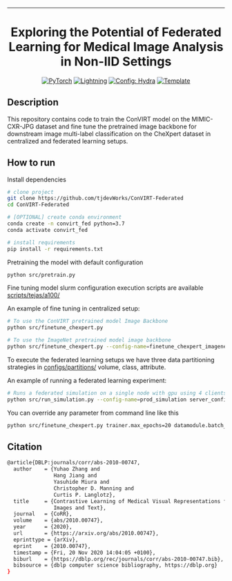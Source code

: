 ______________________________________________________________________

<div align="center">

#  Exploring the Potential of Federated Learning for Medical Image Analysis in Non-IID Settings

<a href="https://pytorch.org/get-started/locally/"><img alt="PyTorch" src="https://img.shields.io/badge/PyTorch-ee4c2c?logo=pytorch&logoColor=white"></a>
<a href="https://pytorchlightning.ai/"><img alt="Lightning" src="https://img.shields.io/badge/-Lightning-792ee5?logo=pytorchlightning&logoColor=white"></a>
<a href="https://hydra.cc/"><img alt="Config: Hydra" src="https://img.shields.io/badge/Config-Hydra-89b8cd"></a>
<a href="https://github.com/ashleve/lightning-hydra-template"><img alt="Template" src="https://img.shields.io/badge/-Lightning--Hydra--Template-017F2F?style=flat&logo=github&labelColor=gray"></a><br>
<!-- [![Paper](http://img.shields.io/badge/paper-arxiv.1001.2234-B31B1B.svg)](https://www.nature.com/articles/nature14539) -->
<!-- [![Conference](http://img.shields.io/badge/AnyConference-year-4b44ce.svg)](https://papers.nips.cc/paper/2020) -->

</div>

## Description

This repository contains code to train the ConVIRT model on the MIMIC-CXR-JPG dataset and fine tune the pretrained image backbone for downstream image multi-label classification on the CheXpert dataset in centralized and federated learning setups.

## How to run

Install dependencies

```bash
# clone project
git clone https://github.com/tjdevWorks/ConVIRT-Federated
cd ConVIRT-Federated

# [OPTIONAL] create conda environment
conda create -n convirt_fed python=3.7
conda activate convirt_fed

# install requirements
pip install -r requirements.txt
```

Pretraining the model with default configuration

```bash
python src/pretrain.py
```

Fine tuning model slurm configuration execution scripts are available [scripts/tejas/a100/](scripts/tejas/a100/)

An example of fine tuning in centralized setup:

```bash
# To use the ConVIRT pretrained model Image Backbone
python src/finetune_chexpert.py

# To use the ImageNet pretrained model image backbone
python src/finetune_chexpert.py --config-name=finetune_chexpert_imagenet
```

To execute the federated learning setups we have three data partitioning strategies in [configs/partitions/](configs/partitions/) volume, class, attribute.

An example of running a federated learning experiment:

```bash
# Runs a federated simulation on a single node with gpu using 4 clients for 100 rounds and paritioning logic for "class.yaml"
python src/run_simulation.py --config-name=prod_simulation server_config.num_rounds=100 pool_size=4 partitions=class partitions.num_clients=4 partitions.exclusive=False partitions.equal_num_samples=False task_name='fed_chexpert_class' job_name=fed_class_100_4_False_False datamodule.batch_size=256
```

You can override any parameter from command line like this

```bash
python src/finetune_chexpert.py trainer.max_epochs=20 datamodule.batch_size=64
```
## Citation
```bash
@article{DBLP:journals/corr/abs-2010-00747,
  author    = {Yuhao Zhang and
               Hang Jiang and
               Yasuhide Miura and
               Christopher D. Manning and
               Curtis P. Langlotz},
  title     = {Contrastive Learning of Medical Visual Representations from Paired
               Images and Text},
  journal   = {CoRR},
  volume    = {abs/2010.00747},
  year      = {2020},
  url       = {https://arxiv.org/abs/2010.00747},
  eprinttype = {arXiv},
  eprint    = {2010.00747},
  timestamp = {Fri, 20 Nov 2020 14:04:05 +0100},
  biburl    = {https://dblp.org/rec/journals/corr/abs-2010-00747.bib},
  bibsource = {dblp computer science bibliography, https://dblp.org}
}
```